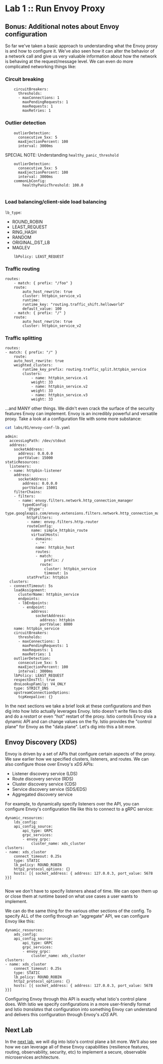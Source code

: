 # Lab 1 :: Run Envoy Proxy

## Bonus: Additional notes about Envoy configuration

So far we've taken a basic approach to understanding what the Envoy proxy is and how to configure it. We've also seen how it can alter the behavior of a network call and give us very valuable information about how the network is behaving at the request/message level. We can even do more complicated networking things like:

### Circuit breaking

```
    circuitBreakers:
      thresholds:
      - maxConnections: 1
        maxPendingRequests: 1
        maxRequests: 1
        maxRetries: 1
```

### Outlier detection

```
    outlierDetection:
      consecutive_5xx: 5
      maxEjectionPercent: 100
      interval: 3000ms                                    
```

SPECIAL NOTE: Understanding `healthy_panic_threshold`

```
    outlierDetection:
      consecutive_5xx: 5
      maxEjectionPercent: 100
      interval: 3000ms    
    commonLbConfig:
        healthyPanicThreshold: 100.0
      
```

### Load balancing/client-side load balancing

`lb_type`:

* ROUND_ROBIN
* LEAST_REQUEST
* RING_HASH
* RANDOM
* ORIGINAL_DST_LB
* MAGLEV

```
    lbPolicy: LEAST_REQUEST
```

### Traffic routing

```
routes:
    - match: { prefix: "/foo" }
    route: 
        auto_host_rewrite: true
        cluster: httpbin_service_v1   
        runtime:
        runtime_key: "routing.traffic_shift.helloworld"
        default_value: 100                                    
    - match: { prefix: "/" }
    route: 
        auto_host_rewrite: true
        cluster: httpbin_service_v2 
```        

### Traffic splitting

```
routes:
- match: { prefix: "/" }
    route: 
    auto_host_rewrite: true 
    weighted_clusters:
        runtime_key_prefix: routing.traffic_split.httpbin_service
        clusters:
            - name: httpbin_service.v1
            weight: 33 
            - name: httpbin_service.v2
            weight: 33
            - name: httpbin_service.v3
            weight: 33                                            

```


...and MANY other things. We didn't even crack the surface of the security features Envoy can implement. Envoy is an incredibly powerful and versatile proxy. Take a look at a configuration file with some more substance:

```bash
cat labs/01/envoy-conf-lb.yaml
```

```
admin:
  accessLogPath: /dev/stdout
  address:
    socketAddress:
      address: 0.0.0.0
      portValue: 15000
staticResources:
  listeners:
  - name: httpbin-listener
    address:
      socketAddress:
        address: 0.0.0.0
        portValue: 15001
    filterChains:
    - filters:
      - name: envoy.filters.network.http_connection_manager
        typedConfig:
          '@type': type.googleapis.com/envoy.extensions.filters.network.http_connection_manager.v3.HttpConnectionManager
          httpFilters:
          - name: envoy.filters.http.router
          routeConfig:
            name: simple_httpbin_route
            virtualHosts:
            - domains:
              - '*'
              name: httpbin_host
              routes:
              - match:
                  prefix: /
                route:
                  cluster: httpbin_service
                  timeout: 1s
          statPrefix: httpbin
  clusters:
  - connectTimeout: 5s
    loadAssignment:
      clusterName: httpbin_service
      endpoints:
      - lbEndpoints:
        - endpoint:
            address:
              socketAddress:
                address: httpbin
                portValue: 8000
    name: httpbin_service
    circuitBreakers:
      thresholds:
      - maxConnections: 1
        maxPendingRequests: 1
        maxRequests: 1
        maxRetries: 1
    outlierDetection:
      consecutive_5xx: 5
      maxEjectionPercent: 100
      interval: 3000ms
    lbPolicy: LEAST_REQUEST
    respectDnsTtl: true
    dnsLookupFamily: V4_ONLY
    type: STRICT_DNS
    upstreamConnectionOptions:
      tcpKeepalive: {}
```

In the next sections we take a brief look at these configurations and then dig into how Istio actually leverages Envoy. Istio doesn't write files to disk and do a _restart_ or even "hot" restart of the proxy. Istio controls Envoy via a dynamic API and can change values on the fly. Istio provides the "control plane" for Envoy as the "data plane". Let's dig into this a bit more.


## Envoy Discovery (XDS)

Envoy is driven by a set of APIs that configure certain aspects of the proxy. We saw earlier how we specified clusters, listeners, and routes. We can also configure those over Envoy's _xDS_ APIs:

* Listener discovery service (LDS)
* Route discovery service (RDS)
* Cluster discovery service (CDS)
* Service discovery service (SDS/EDS)
* Aggregated discovery service


For example, to dynamically specify listeners over the API, you can configure Envoy's configuration file like this to connect to a gRPC service:

```
dynamic_resources:
    lds_config:   
    api_config_source:
        api_type: GRPC
        grpc_services:
        - envoy_grpc:
            cluster_name: xds_cluster
clusters:
- name: xds_cluster
    connect_timeout: 0.25s
    type: STATIC
    lb_policy: ROUND_ROBIN
    http2_protocol_options: {}
    hosts: [{ socket_address: { address: 127.0.0.3, port_value: 5678 }}]
            
```

Now we don't have to specify listeners ahead of time. We can open them up or close them at runtime based on what use cases a user wants to implement. 

We can do the same thing for the various other sections of the config. To specify ALL of the config through an "aggregate" API, we can configure Envoy like this:

```
dynamic_resources:
    ads_config:   
    api_config_source:
        api_type: GRPC
        grpc_services:
        - envoy_grpc:
            cluster_name: xds_cluster
clusters:
- name: xds_cluster
    connect_timeout: 0.25s
    type: STATIC
    lb_policy: ROUND_ROBIN
    http2_protocol_options: {}
    hosts: [{ socket_address: { address: 127.0.0.3, port_value: 5678 }}]
```


Configuring Envoy through this API is exactly what Istio's control plane does. With Istio we specify configurations in a more user-friendly format and Istio _translates_ that configuration into something Envoy can understand and delivers this configuration through Envoy's _xDS_ API. 

## Next Lab

In the [next lab](02-install-istio.md), we will dig into Istio's control plane a bit more. We'll also see how we can leverage all of these Envoy capabilities (resilience features, routing, observability, security, etc) to implement a secure, observable microservices architecture.                    
